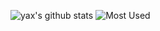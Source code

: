 ![yax's github stats](https://github-readme-stats.vercel.app/api?username=yaxley-peaks)
![Most Used](https://github-readme-stats.vercel.app/api/top-langs?username=yaxley-peaks&show_icons=true&locale=en)
